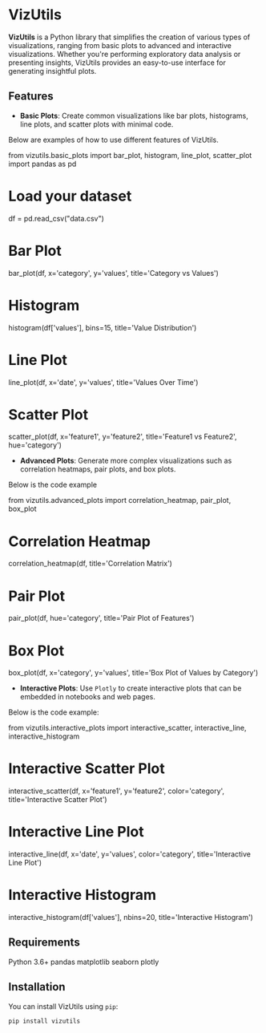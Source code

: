 # VizUtils

**VizUtils** is a Python library that simplifies the creation of various types of visualizations, ranging from basic plots to advanced and interactive visualizations. Whether you're performing exploratory data analysis or presenting insights, VizUtils provides an easy-to-use interface for generating insightful plots.

## Features

- **Basic Plots**: Create common visualizations like bar plots, histograms, line plots, and scatter plots with minimal code.

Below are examples of how to use different features of VizUtils.

from vizutils.basic_plots import bar_plot, histogram, line_plot, scatter_plot
import pandas as pd

# Load your dataset
df = pd.read_csv("data.csv")

# Bar Plot
bar_plot(df, x='category', y='values', title='Category vs Values')

# Histogram
histogram(df['values'], bins=15, title='Value Distribution')

# Line Plot
line_plot(df, x='date', y='values', title='Values Over Time')

# Scatter Plot
scatter_plot(df, x='feature1', y='feature2', title='Feature1 vs Feature2', hue='category')



- **Advanced Plots**: Generate more complex visualizations such as correlation heatmaps, pair plots, and box plots.

Below is the code example

from vizutils.advanced_plots import correlation_heatmap, pair_plot, box_plot

# Correlation Heatmap
correlation_heatmap(df, title='Correlation Matrix')

# Pair Plot
pair_plot(df, hue='category', title='Pair Plot of Features')

# Box Plot
box_plot(df, x='category', y='values', title='Box Plot of Values by Category')

- **Interactive Plots**: Use `Plotly` to create interactive plots that can be embedded in notebooks and web pages.

Below is the code example:

from vizutils.interactive_plots import interactive_scatter, interactive_line, interactive_histogram

# Interactive Scatter Plot
interactive_scatter(df, x='feature1', y='feature2', color='category', title='Interactive Scatter Plot')

# Interactive Line Plot
interactive_line(df, x='date', y='values', color='category', title='Interactive Line Plot')

# Interactive Histogram
interactive_histogram(df['values'], nbins=20, title='Interactive Histogram')

## Requirements
Python 3.6+
pandas
matplotlib
seaborn
plotly


## Installation

You can install VizUtils using `pip`:

```bash
pip install vizutils



